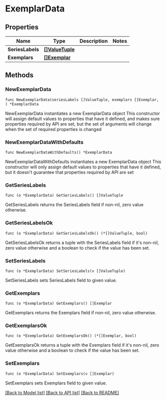 # ExemplarData

## Properties

Name | Type | Description | Notes
------------ | ------------- | ------------- | -------------
**SeriesLabels** | [**[]ValueTuple**](ValueTuple.md) |  | 
**Exemplars** | [**[]Exemplar**](Exemplar.md) |  | 

## Methods

### NewExemplarData

`func NewExemplarData(seriesLabels []ValueTuple, exemplars []Exemplar, ) *ExemplarData`

NewExemplarData instantiates a new ExemplarData object
This constructor will assign default values to properties that have it defined,
and makes sure properties required by API are set, but the set of arguments
will change when the set of required properties is changed

### NewExemplarDataWithDefaults

`func NewExemplarDataWithDefaults() *ExemplarData`

NewExemplarDataWithDefaults instantiates a new ExemplarData object
This constructor will only assign default values to properties that have it defined,
but it doesn't guarantee that properties required by API are set

### GetSeriesLabels

`func (o *ExemplarData) GetSeriesLabels() []ValueTuple`

GetSeriesLabels returns the SeriesLabels field if non-nil, zero value otherwise.

### GetSeriesLabelsOk

`func (o *ExemplarData) GetSeriesLabelsOk() (*[]ValueTuple, bool)`

GetSeriesLabelsOk returns a tuple with the SeriesLabels field if it's non-nil, zero value otherwise
and a boolean to check if the value has been set.

### SetSeriesLabels

`func (o *ExemplarData) SetSeriesLabels(v []ValueTuple)`

SetSeriesLabels sets SeriesLabels field to given value.


### GetExemplars

`func (o *ExemplarData) GetExemplars() []Exemplar`

GetExemplars returns the Exemplars field if non-nil, zero value otherwise.

### GetExemplarsOk

`func (o *ExemplarData) GetExemplarsOk() (*[]Exemplar, bool)`

GetExemplarsOk returns a tuple with the Exemplars field if it's non-nil, zero value otherwise
and a boolean to check if the value has been set.

### SetExemplars

`func (o *ExemplarData) SetExemplars(v []Exemplar)`

SetExemplars sets Exemplars field to given value.



[[Back to Model list]](../README.md#documentation-for-models) [[Back to API list]](../README.md#documentation-for-api-endpoints) [[Back to README]](../README.md)


